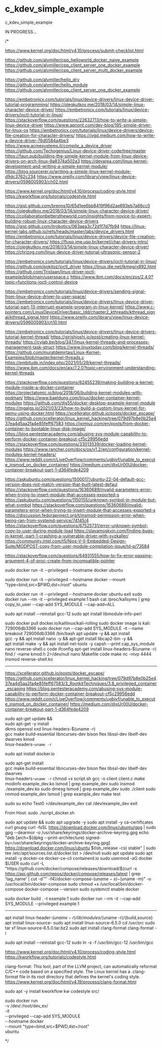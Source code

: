 # c_kdev_simple_example
c_kdev_simple_example

IN PROGRESS...

/*

https://www.kernel.org/doc/html/v4.10/process/submit-checklist.html

https://github.com/alvmiller/cpp_helloworld_docker_naive_example
https://github.com/alvmiller/cpp_client_server_one_docker_example
https://github.com/alvmiller/cpp_client_server_multi_docker_example

https://github.com/alvmiller/hello_drv
https://github.com/alvmiller/hello_module
https://github.com/alvmiller/cpp_client_server_one_docker_example

https://embetronicx.com/tutorials/linux/device-drivers/linux-device-driver-tutorial-programming/
https://olegkutkov.me/2018/03/14/simple-linux-character-device-driver/
https://embetronicx.com/tutorials/linux/device-drivers/ioctl-tutorial-in-linux/
https://stackoverflow.com/questions/22632713/how-to-write-a-simple-linux-device-driver
https://www.apriorit.com/dev-blog/195-simple-driver-for-linux-os
https://embetronicx.com/tutorials/linux/device-drivers/device-file-creation-for-character-drivers/
https://jvgd.medium.com/how-to-write-a-device-driver-76d0584a4be3
https://www.acmesystems.it/compile_a_device_driver
https://github.com/Techogenius/Linux-device-driver-code/tree/master
https://faun.pub/building-the-simple-kernel-module-from-linux-device-drivers-on-arch-linux-9a8374a502a3
https://devarea.com/linux-kernel-development-and-writing-a-simple-kernel-module/
https://blog.sourcerer.io/writing-a-simple-linux-kernel-module-d9dc3762c234
https://www.oreilly.com/library/view/linux-device-drivers/0596005903/ch02.html

https://www.kernel.org/doc/html/v4.10/process/coding-style.html
https://kworkflow.org/tutorials/codestyle.html

https://gist.github.com/brenns10/65d1ee6bb8419f96d2ae693eb7a66cc0
https://olegkutkov.me/2018/03/14/simple-linux-character-device-driver/
https://collaborationbetterstheworld.com/insights/from-novice-to-expert-building-robust-linux-character-device-drivers
https://gist.github.com/itrobotics/063aea3c72d1f7d7fb94
https://linux-kernel-labs.github.io/refs/heads/master/labs/device_drivers.html
https://embetronicx.com/tutorials/linux/device-drivers/device-file-creation-for-character-drivers/
https://flusp.ime.usp.br/kernel/char-drivers-intro/
https://olegkutkov.me/2018/03/14/simple-linux-character-device-driver/
https://chrizog.com/linux-device-driver-tutorial-ultrasonic-sensor-2

https://embetronicx.com/tutorials/linux/device-drivers/ioctl-tutorial-in-linux/
https://github.com/pokitoz/ioctl_driver
https://linux.die.net/lkmpg/x892.html
https://github.com/Tristaan/linux-driver-ioctl-example/blob/main/userspace.c
https://www.ibm.com/docs/en/zos/2.4.0?topic=functions-ioctl-control-device

https://embetronicx.com/tutorials/linux/device-drivers/sending-signal-from-linux-device-driver-to-user-space/
https://embetronicx.com/tutorials/linux/device-drivers/linux-device-driver-tutorial-part-13-interrupt-example-program-in-linux-kernel/
https://www.c-pointers.com/LinuxDeviceDriver/basic_ldd/chapter2_kthreads/kthread_signal/kthread_signal.html
https://www.oreilly.com/library/view/linux-device-drivers/0596005903/ch10.html

https://embetronicx.com/tutorials/linux/device-drivers/linux-device-drivers-tutorial-kernel-thread/
https://girishjoshi.io/post/creating-linux-kernel-threads/
https://cylab.be/blog/347/linux-kernel-threads-and-processes-management-task-struct
https://www.linuxtoday.com/blog/kernel-threads/
https://github.com/muratdemirtas/Linux-Kernel-Examples/blob/master/kernel-threads.c
https://embitude.in/index.php/2021/05/29/kernel-threads/
https://www.ibm.com/docs/en/aix/7.2.0?topic=environment-understanding-kernel-threads

https://stackoverflow.com/questions/62455239/making-building-a-kernel-module-inside-a-docker-container
https://projectatomic.io/blog/2018/06/building-kernel-modules-with-podman/
https://www.baeldung.com/linux/docker-container-kernel-modules
https://github.com/djs55/docker-desktop-example-kernel-module
https://mgalgs.io/2021/03/23/how-to-build-a-custom-linux-kernel-for-qemu-using-docker.html
https://xcellerator.github.io/posts/docker_escape/
https://github.com/xcellerator/linux_kernel_hacking/tree/079d97b8e0b25e437ea4d5aa2fa4e85feff67583
https://iximiuz.com/en/posts/from-docker-container-to-bootable-linux-disk-image/
https://blog.pentesteracademy.com/abusing-sys-module-capability-to-perform-docker-container-breakout-cf5c29956edd
https://stackoverflow.com/questions/33013539/docker-loading-kernel-modules
https://www.rancher.com/docs/os/v1.2/en/configuration/kernel-modules-kernel-headers/
https://www.reddit.com/r/LiveOverflow/comments/ugbjvf/unable_to_execute_insmod_on_docker_container/
https://medium.com/@xUr00U/docker-container-breakout-part-1-d364fede4209


https://askubuntu.com/questions/1500017/ubuntu-22-04-default-gcc-version-does-not-match-version-that-built-latest-defaul
https://stackoverflow.com/questions/16360689/invalid-parameters-error-when-trying-to-insert-module-that-accesses-exported-s
https://askubuntu.com/questions/1150155/unknown-symbol-in-module-but-what-symbol
https://stackoverflow.com/questions/16360689/invalid-parameters-error-when-trying-to-insert-module-that-accesses-exported-s
https://discussion.fedoraproject.org/t/insmod-permission-error-when-being-ran-from-systemd-service/74145/4
https://stackoverflow.com/questions/67525731/error-unknown-symbol-copy-to-user-during-module-load
https://slavamoskvin.com/finding-bugs-in-kernel.-part-1-crashing-a-vulnerable-driver-with-syzkaller/
https://community.intel.com/t5/Nios-V-II-Embedded-Design-Suite/MODPOST-copy-from-user-module-compilation-issue/td-p/73584

https://stackoverflow.com/questions/64931555/how-to-fix-error-passing-argument-4-of-proc-create-from-incompatible-pointer




sudo docker run -it --privileged --hostname docker ubuntu

sudo docker run -it --privileged --hostname docker --mount "type=bind,src=$PWD,dst=/root" ubuntu

sudo docker run -it --privileged --hostname docker ubuntu
exit
sudo docker run --rm -it --privileged example:1 bash
cat /proc/kallsyms | grep copy_to_user
--cap-add SYS_MODULE
--cap-add=ALL

sudo apt install --reinstall gcc-12
sudo apt install libmodule-info-perl


sudo docker pull docker.io/kalilinux/kali-rolling
sudo docker image ls
  kali: 729006db3366
sudo docker run --cap-add SYS_MODULE -it --name breakout  729006db3366 /bin/bash
apt update -y && apt install \
	gcc -y && apt install nano -y && apt-get install libcap2-bin -y && \
	apt install make -y && apt install net-tools -y 
capsh --print
  cap_sys_module
nano reverse-shell.c
  code
ifconfig
apt-get install linux-headers-$(uname -r)
find / -name kmod.h 2>/dev/null
nano Makefile
  code
make
nc -nlvp 4444
insmod reverse-shell.ko


******************
https://xcellerator.github.io/posts/docker_escape/
https://github.com/xcellerator/linux_kernel_hacking/tree/079d97b8e0b25e437ea4d5aa2fa4e85feff67583/3_RootkitTechniques/3.8_privileged_container_escaping
https://blog.pentesteracademy.com/abusing-sys-module-capability-to-perform-docker-container-breakout-cf5c29956edd
https://www.reddit.com/r/LiveOverflow/comments/ugbjvf/unable_to_execute_insmod_on_docker_container/
https://medium.com/@xUr00U/docker-container-breakout-part-1-d364fede4209

sudo apt-get update && \
sudo apt-get -y install \
	dkms openssl xxd linux-headers-$(uname -r) \
	gcc make build-essential libncurses-dev bison flex libssl-dev libelf-dev dwarves kmod \
	linux-headers-`uname -r`

sudo apt  install docker.io

sudo apt-get install \
     gcc make build-essential libncurses-dev bison flex libssl-dev libelf-dev dwarves \
     linux-headers-`uname -r`
chmod +x script.sh
gcc -o client client.c
make
modinfo example_dev.ko
lsmod | grep example_dev
sudo insmod ./example_dev.ko
sudo dmesg
lsmod | grep example_dev
sudo ./client
sudo rmmod example_dev
lsmod | grep example_dev
make test

sudo su
echo Test0 >/dev/example_dev
cat /dev/example_dev
exit

From Host:
sudo ./script_docker.sh

sudo apt update && sudo apt upgrade -y
sudo apt install -y ca-certificates curl gnupg
curl -fsSL https://download.docker.com/linux/ubuntu/gpg | sudo gpg --dearmor -o /usr/share/keyrings/docker-archive-keyring.gpg
echo "deb [arch=$(dpkg --print-architecture) signed-by=/usr/share/keyrings/docker-archive-keyring.gpg] https://download.docker.com/linux/ubuntu $(lsb_release -cs) stable" | sudo tee /etc/apt/sources.list.d/docker.list > /dev/null
sudo apt update
sudo apt install -y docker-ce docker-ce-cli containerd.io
sudo usermod -aG docker $USER
sudo curl -L "https://github.com/docker/compose/releases/download/$(curl -s https://api.github.com/repos/docker/compose/releases/latest | grep 'tag_name' | cut -d'"' -f4)/docker-compose-$(uname -s)-$(uname -m)" -o /usr/local/bin/docker-compose
sudo chmod +x /usr/local/bin/docker-compose
docker-compose --version
sudo systemctl enable docker

sudo docker build . -t example:1
sudo docker run --rm -it --cap-add SYS_MODULE --privileged example:1
******************

apt install linux-header-$(uname -r)
/lib/modules/$(uname -r)/{build,source}
apt install linux-source-<X>
sudo apt install linux-source-6.5.0
cd /usr/src
sudo tar xf linux-source-6.5.0.tar.bz2
sudo apt install clang-format
clang-format -i <src>

sudo apt install --reinstall gcc-12
sudo ln -s -f /usr/bin/gcc-12 /usr/bin/gcc

https://www.kernel.org/doc/html/v4.10/process/coding-style.html
https://kworkflow.org/tutorials/codestyle.html

clang-format:
This tool, part of the LLVM project, can automatically reformat C/C++ code based on a specified style.
The Linux kernel has a .clang-format file in its root directory that defines the kernel's coding style.
https://www.kernel.org/doc/html/v4.19/process/clang-format.html

sudo apt -y install kworkflow
kw codestyle src/

sudo docker run \
	-v /dev/:/root/dev_ex/ \
	-it \
	--privileged --cap-add SYS_MODULE \
	--hostname docker \
	--mount "type=bind,src=$PWD,dst=/root" \
	ubuntu

*/
